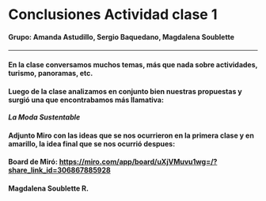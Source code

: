 # Conclusiones Actividad clase 1

#### Grupo: Amanda Astudillo, Sergio Baquedano, Magdalena Soublette
***

#### En la clase conversamos muchos temas, más que nada sobre actividades, turismo, panoramas, etc. 
#### Luego de la clase analizamos en conjunto bien nuestras propuestas y surgió una que encontrabamos más llamativa: 


_**La Moda Sustentable**_

#### Adjunto Miro con las ideas que se nos ocurrieron en la primera clase y en amarillo, la idea final que se nos ocurrió despues: 

#### Board de Miró: https://miro.com/app/board/uXjVMuvu1wg=/?share_link_id=306867885928  




#### Magdalena Soublette R. 